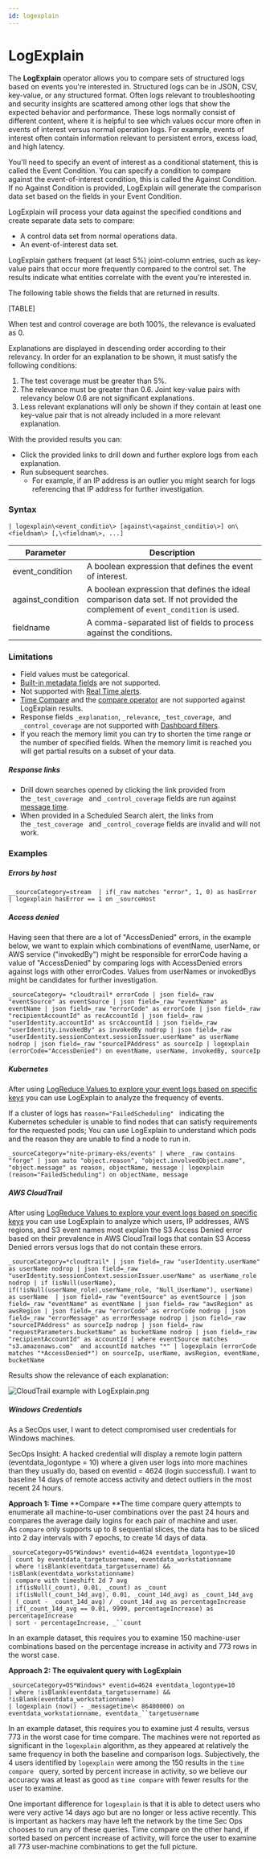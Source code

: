 ```yaml
---
id: logexplain
---
```


# LogExplain

The **LogExplain** operator allows you to compare sets
of structured logs based on events you're interested in. Structured logs
can be in JSON, CSV, key-value, or any structured format. Often logs
relevant to troubleshooting and security insights are scattered among
other logs that show the expected behavior and performance. These logs
normally consist of different content, where it is helpful to see which
values occur more often in events of interest versus normal operation
logs. For example, events of interest often contain information relevant
to persistent errors, excess load, and high latency.

You'll need to specify an event of interest as a conditional statement,
this is called the Event Condition. You can specify a condition to
compare against the event-of-interest condition, this is called the
Against Condition. If no Against Condition is provided, LogExplain will
generate the comparison data set based on the fields in your Event
Condition.

LogExplain will process your data against the specified conditions and
create separate data sets to compare:

-   A control data set from normal operations data.
-   An event-of-interest data set.

LogExplain gathers frequent (at least 5%) joint-column entries, such as
key-value pairs that occur more frequently compared to the control
set. The results indicate what entities correlate with the event you're
interested in.

The following table shows the fields that are returned in results.

[TABLE]

When test and control coverage are both 100%, the relevance is evaluated
as 0.

Explanations are displayed in descending order according to their
relevancy. In order for an explanation to be shown, it must satisfy the
following conditions:

1.  The test coverage must be greater than 5%.
2.  The relevance must be greater than 0.6. Joint key-value pairs with
    relevancy below 0.6 are not significant explanations.
3.  Less relevant explanations will only be shown if they contain at
    least one key-value pair that is not already included in a more
    relevant explanation.

With the provided results you can:

-   Click the provided links to drill down and further explore
    logs from each explanation.
-   Run subsequent searches.
    -   For example, if an IP address is an outlier you might search for
        logs referencing that IP address for further investigation.

### Syntax

`| logexplain\<event_conditio\> [against\<against_conditio\>] on\<fieldnam\> [,\<fieldnam\>, ...] `

| Parameter         | Description                                                                                                                   |
|-------------------|-------------------------------------------------------------------------------------------------------------------------------|
| event_condition   | A boolean expression that defines the event of interest.                                                                      |
| against_condition | A boolean expression that defines the ideal comparison data set. If not provided the complement of `event_condition` is used. |
| fieldname         | A comma-separated list of fields to process against the conditions.                                                           |

### Limitations

-   Field values must be categorical.
-   [Built-in metadata
    fields](../Get-Started-with-Search/Search-Basics/Built-in-Metadata.md "Built-in Metadata")
    are not supported.
-   Not supported with [Real Time
    alerts](../../Visualizations-and-Alerts/Alerts/Scheduled-Searches/Create_a_Real_Time_Alert.md "Create a Real Time Alert").
-   [Time Compare](../Time-Compare.md "Time Compare") and the [compare
    operator](../Search-Query-Language/Search-Operators/Compare.md "Compare")
    are not supported against LogExplain results.
-   Response fields `_explanation`, `_relevance`, `_test_coverage`,  and
    `_control_coverage` are not supported with [Dashboard
    filters](../../Visualizations-and-Alerts/Dashboards/Use-Time-Ranges-and-Filters/05Use-Filters-in-Dashboards.md "Use Filters in Dashboards").
-   If you reach the memory limit you can try to shorten the time range
    or the number of specified fields. When the memory limit is
    reached you will get partial results on a subset of your data.

##### Response links

-   Drill down searches opened by clicking the link provided from
    the `_test_coverage ` and `_control_coverage` fields are run against
    [message
    time](../Get-Started-with-Search/Search-Basics/Built-in-Metadata.md "Built-in Metadata").
-   When provided in a Scheduled Search alert, the links from
    the `_test_coverage ` and `_control_coverage` fields are invalid and
    will not work.

### Examples

##### Errors by host

`__sourceCategory=stream  | if(_raw matches "error", 1, 0) as hasError | logexplain hasError == 1 on _sourceHost`

##### Access denied

Having seen that there are a lot of "AccessDenied" errors, in the
example below, we want to explain which combinations of eventName,
userName, or AWS service ("invokedBy") might be responsible for
errorCode having a value of "AccessDenied" by comparing logs with
AccessDenied errors against logs with other errorCodes. Values from
userNames or invokedBys might be candidates for further investigation. 

`_sourceCategory= *cloudtrail* errorCode | json field=_raw "eventSource" as eventSource | json field=_raw "eventName" as eventName | json field=_raw "errorCode" as errorCode | json field=_raw "recipientAccountId" as recAccountId | json field=_raw "userIdentity.accountId" as srcAccountId | json field=_raw "userIdentity.invokedBy" as invokedBy nodrop | json field=_raw "userIdentity.sessionContext.sessionIssuer.userName" as userName nodrop | json field=_raw "sourceIPAddress" as sourceIp | logexplain (errorCode="AccessDenied") on eventName, userName, invokedBy, sourceIp`

##### Kubernetes

After using [LogReduce Values to explore your event logs based on
specific keys](LogReduce_Values.md "LogReduce Values") you can use
LogExplain to analyze the frequency of events.

If a cluster of logs has `reason="FailedScheduling" ` indicating the
Kubernetes scheduler is unable to find nodes that can satisfy
requirements for the requested pods; You can use LogExplain to
understand which pods and the reason they are unable to find a node to
run in.

`_sourceCategory="nite-primary-eks/events" | where _raw contains "forge" | json auto "object.reason", "object.involvedObject.name", "object.message" as reason, objectName, message | logexplain (reason="FailedScheduling") on objectName, message`

##### AWS CloudTrail

After using [LogReduce Values to explore your event logs based on
specific keys](LogReduce_Values.md "LogReduce Values") you can use
LogExplain to analyze which users, IP addresses, AWS regions, and S3
event names most explain the S3 Access Denied error based on their
prevalence in AWS CloudTrail logs that contain S3 Access Denied errors
versus logs that do not contain these errors.

`_sourceCategory=*cloudtrail* | json field=_raw "userIdentity.userName" as userName nodrop | json field=_raw "userIdentity.sessionContext.sessionIssuer.userName" as userName_role nodrop | if (isNull(userName), if(!isNull(userName_role),userName_role, "Null_UserName"), userName) as userName  | json field=_raw "eventSource" as eventSource | json field=_raw "eventName" as eventName | json field=_raw "awsRegion" as awsRegion | json field=_raw "errorCode" as errorCode nodrop | json field=_raw "errorMessage" as errorMessage nodrop | json field=_raw "sourceIPAddress" as sourceIp nodrop | json field=_raw "requestParameters.bucketName" as bucketName nodrop | json field=_raw "recipientAccountId" as accountId | where eventSource matches "s3.amazonaws.com"  and accountId matches "*" | logexplain (errorCode matches "*AccessDenied*") on sourceIp, userName, awsRegion, eventName, bucketName`

Results show the relevance of each explanation:

![CloudTrail example with
LogExplain.png](../static/img/Behavior_Insights/LogExplain/CloudTrail%20example%20with%20LogExplain.png)

##### Windows Credentials

As a SecOps user, I want to detect compromised user credentials for
Windows machines. 

SecOps Insight: A hacked credential will display a remote login pattern
(eventdata_logontype = 10) where a given user logs into more machines
than they usually do, based on eventid = 4624 (login successful). I
want to baseline 14 days of remote access activity and detect outliers
in the most recent 24 hours.

**Approach 1: Time** **Compare **The time compare query attempts to
enumerate all machine-to-user combinations over the past 24 hours and
compares the average daily logins for each pair of machine and user.
As `compare` only supports up to 8 sequential slices, the data has to be
sliced into 2 day intervals with 7 epochs, to create 14 days of data.

`_sourceCategory=OS*Windows* eventid=4624 eventdata_logontype=10`  
`| count by eventdata_targetusername, eventdata_workstationname`  
`| where !isBlank(eventdata_targetusername) && !isBlank(eventdata_workstationname)`  
`| compare with timeshift 2d 7 avg`  
`| if(isNull(_count), 0.01, _count) as _count`  
`| if(isNull(_count_14d_avg), 0.01, _count_14d_avg) as _count_14d_avg`  
`| (_count - _count_14d_avg) / _count_14d_avg as percentageIncrease`  
`| if(_count_14d_avg == 0.01, 9999, percentageIncrease) as percentageIncrease`  
`| sort - percentageIncrease, _``count`

In an example dataset, this requires you to examine 150 machine-user
combinations based on the percentage increase in activity and 773 rows
in the worst case.

**Approach 2: The equivalent query with LogExplain**

`_sourceCategory=OS*Windows* eventid=4624 eventdata_logontype=10`  
`| where !isBlank(eventdata_targetusername) && !isBlank(eventdata_workstationname)`  
`| logexplain (now() - _messagetime\< 86400000) on eventdata_workstationname, eventdata_``targetusername`

In an example dataset, this requires you to examine just 4 results,
versus 773 in the worst case for time compare. The machines were not
reported as significant in the `logexplain` algorithm, as they appeared
at relatively the same frequency in both the baseline and comparison
logs. Subjectively, the 4 users identified by `logexplain` were among
the 150 results in the `time compare ` query, sorted by percent increase
in activity, so we believe our accuracy was at least as good
as `time compare` with fewer results for the user to examine.

One important difference for `logexplain` is that it is able to detect
users who were very active 14 days ago but are no longer or less active
recently. This is important as hackers may have left the network by the
time Sec Ops chooses to run any of these queries. Time compare on the
other hand, if sorted based on percent increase of activity, will force
the user to examine all 773 user-machine combinations to get the full
picture.
